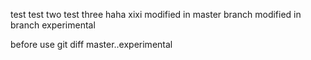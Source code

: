 test
test two
test three
haha
xixi
modified in master branch
modified in branch experimental

before use git diff master..experimental